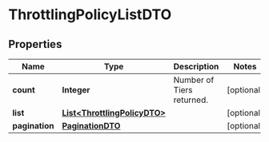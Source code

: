 

# ThrottlingPolicyListDTO

## Properties

Name | Type | Description | Notes
------------ | ------------- | ------------- | -------------
**count** | **Integer** | Number of Tiers returned.  |  [optional]
**list** | [**List&lt;ThrottlingPolicyDTO&gt;**](ThrottlingPolicyDTO.md) |  |  [optional]
**pagination** | [**PaginationDTO**](PaginationDTO.md) |  |  [optional]



